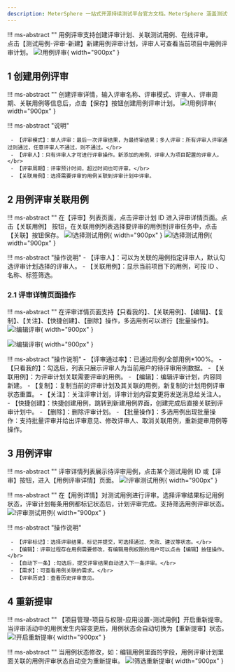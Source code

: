```yaml
---
description: MeterSphere 一站式开源持续测试平台官方文档。MeterSphere 涵盖测试管理、接口测试、UI 测试和性能测试等功能，全面兼容 JMeter、Selenium 等主流开源标准，有效助力开发和测试团队充分利用云弹性进行高度可 扩展的自动化测试，加速高质量的软件交付。
---
```


!!! ms-abstract ""
    用例评审支持创建评审计划、关联测试用例、在线评审。<br> 点击【测试用例-评审-新建】新建用例评审计划，评审人可查看当前项目中用例评审计划。
![!用例评审](../../img/track/用例评审入口.png){ width="900px" }


## 1 创建用例评审

!!! ms-abstract ""
    创建评审详情，输入评审名称、评审模式、评审人、评审周期、关联用例等信息后，点击【保存】按钮创建用例评审计划。
![!用例评审](../../img/track/创建用例评审编辑.png){ width="900px" }

!!! ms-abstract "说明"

     - 【评审模式】：单人评审：最后一次评审结果，为最终审结果；多人评审：所有评审人评审通过则通过，任意评审人不通过，则不通过。</br>
     - 【评审人】：只有评审人才可进行评审操作。新添加的用例，评审人为项目配置的评审人。</br>
     - 【评审周期】：评审预计时间，超过时间也可评审。</br>
     - 【关联用例】：选择需要评审的用例关联到评审计划中评审。
  

## 2 用例评审关联用例
!!! ms-abstract ""
    在【评审】列表页面，点击评审计划 ID 进入评审详情页面。点击【关联用例】 按钮，在关联用例列表选择要评审的用例到评审任务中，点击【关联】按钮保存。
![!选择测试用例](../../img/track/评审关联.png){ width="900px" }
![!选择测试用例](../../img/track/评审关联用例.png){ width="900px" }

!!! ms-abstract "操作说明"
     - 【评审人】：可以为关联的用例指定评审人，默认勾选评审计划选择的评审人。
     -  【关联用例】：显示当前项目下的用例，可按 ID 、名称、标签筛选。


### 2.1 评审详情页面操作
!!! ms-abstract ""
    在评审详情页面支持【只看我的】、【关联用例】、【编辑】、【复制】、【关注】、【快捷创建】、【删除】操作，多选用例可以进行【批量操作】。
![!编辑评审](../../img/track/用例评审操作.png){ width="900px" }

![!编辑评审](../../img/track/列表操作评审.png){ width="900px" }

!!! ms-abstract "操作说明"
     -  【评审通过率】：已通过用例/全部用例*100%。
     - 【只看我的】：勾选后，列表只展示评审人为当前用户的待评审用例数据。
     - 【关联用例】：为评审计划关联需要评审的用例。
     -  【编辑】：编辑评审计划，内容同新建。
     -  【复制】：复制当前的评审计划及其关联的用例，新复制的计划用例评审状态重置。
     -  【关注】：关注评审计划，评审计划内容变更将发送消息给关注人。
     -  【快捷创建】：快捷创建用例，跳转到新建用例界面，创建完成后直接关联到评审计划中。
     -  【删除】：删除评审计划。
     -  【批量操作】：多选用例出现批量操作：支持批量评审并给出评审意见、修改评审人、取消关联用例，重新提审用例等操作。
  


## 3 用例评审

!!! ms-abstract ""
    评审详情列表展示待评审用例，点击某个测试用例 ID 或【评审】按钮，进入【用例评审详情】页面。
![!评审测试用例](../../img/track/关联完成列表.png){ width="900px" }

!!! ms-abstract ""
    在【用例详情】对测试用例进行评审。选择评审结果标记用例状态，评审计划每条用例都标记状态后，计划评审完成。支持筛选用例评审状态。
![!评审测试用例](../../img/track/评审操作.png){ width="900px" }

!!! ms-abstract "操作说明"

     - 【评审标记】：选择评审结果，标记并提交，可选择通过、失败、建议等状态。</br>
     - 【编辑】：评审过程存在用例需要修改，有编辑用例权限的用户可以点击【编辑】按钮操作。</br>
     - 【自动下一条】:勾选后，提交评审结果自动进入下一条评审。</br>
     - 【需求】：可查看用例关联的需求。</br>
     - 【评审历史】：查看历史评审意见。
    


## 4 重新提审
!!! ms-abstract ""
    【项目管理-项目与权限-应用设置-测试用例】开启重新提审。当评审活动中的用例发生内容变更后，用例状态会自动切换为【重新提审】状态。
![!开启重新提审](../../img/track/重新提审.png){ width="900px" }

!!! ms-abstract ""
    当用例状态修改，如：编辑用例里面的字段，用例评审计划里面关联的用例评审状态自动变为重新提审。
![!筛选重新提审](../../img/track/状态重新提神.png){ width="900px" }


